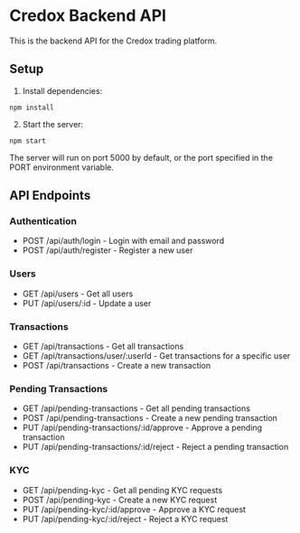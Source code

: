 # Credox Backend API

This is the backend API for the Credox trading platform.

## Setup

1. Install dependencies:
```
npm install
```

2. Start the server:
```
npm start
```

The server will run on port 5000 by default, or the port specified in the PORT environment variable.

## API Endpoints

### Authentication
- POST /api/auth/login - Login with email and password
- POST /api/auth/register - Register a new user

### Users
- GET /api/users - Get all users
- PUT /api/users/:id - Update a user

### Transactions
- GET /api/transactions - Get all transactions
- GET /api/transactions/user/:userId - Get transactions for a specific user
- POST /api/transactions - Create a new transaction

### Pending Transactions
- GET /api/pending-transactions - Get all pending transactions
- POST /api/pending-transactions - Create a new pending transaction
- PUT /api/pending-transactions/:id/approve - Approve a pending transaction
- PUT /api/pending-transactions/:id/reject - Reject a pending transaction

### KYC
- GET /api/pending-kyc - Get all pending KYC requests
- POST /api/pending-kyc - Create a new KYC request
- PUT /api/pending-kyc/:id/approve - Approve a KYC request
- PUT /api/pending-kyc/:id/reject - Reject a KYC request